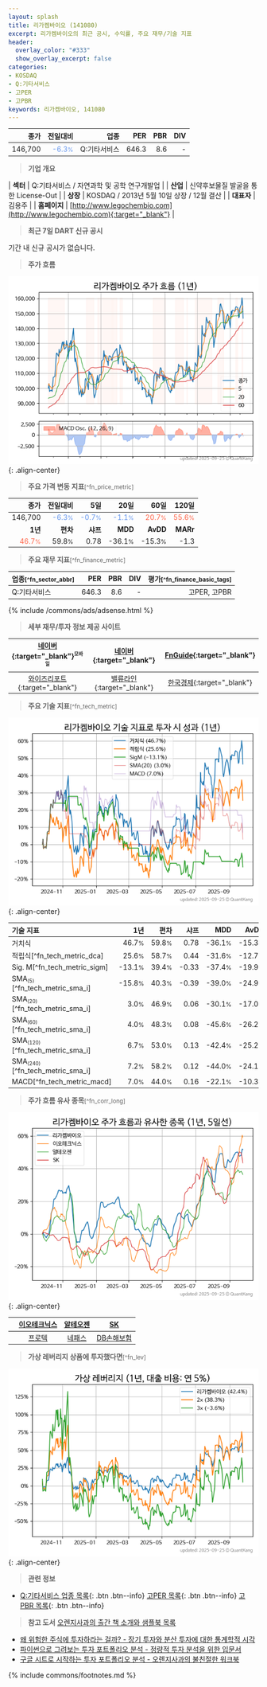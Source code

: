 ```yaml
---
layout: splash
title: 리가켐바이오 (141080)
excerpt: 리가켐바이오의 최근 공시, 수익률, 주요 재무/기술 지표
header:
  overlay_color: "#333"
  show_overlay_excerpt: false
categories:
- KOSDAQ
- Q:기타서비스
- 고PER
- 고PBR
keywords: 리가켐바이오, 141080
---
```


| **종가** | **전일대비** | **업종** | **PER** | **PBR** | **DIV** |
| -------: | -----------: | -------: | ------: | ------: | ------: |
| 146,700 | <span style="color: cornflowerblue">-6.3<small>%</small></span> | Q:기타서비스 | 646.3 | 8.6 | - |

<!-- more -->


> **기업 개요**<a id="company"></a>

| <span style="white-space:nowrap;">**섹터**</span> | Q:기타서비스 / 자연과학 및 공학 연구개발업 |
| <span style="white-space:nowrap;">**산업**</span> | 신약후보물질 발굴을 통한 License-Out |
| <span style="white-space:nowrap;">**상장**</span> | KOSDAQ / 2013년 5월 10일 상장 / 12월 결산 |
| <span style="white-space:nowrap;">**대표자**</span> | 김용주 |
| <span style="white-space:nowrap;">**홈페이지**</span> | [http://www.legochembio.com](http://www.legochembio.com){:target="_blank"} |


> **최근 7일 DART 신규 공시**<a id="dart"></a>

기간 내 신규 공시가 없습니다.


> **주가 흐름**<a id="price"></a>

![141080](/stock/images/141080.png){: .align-center}


> **주요 가격 변동 지표**<small>[^fn_price_metric]</small>

| **종가** | **전일대비** | **5일** | **20일** | **60일** | **120일** |
| -------: | -----------: | ------: | -------: | -------: | --------: |
| 146,700 | <span style="color: cornflowerblue">-6.3<small>%</small></span> | <span style="color: cornflowerblue">-0.7<small>%</small></span> | <span style="color: cornflowerblue">-1.1<small>%</small></span> | <span style="color: tomato">20.7<small>%</small></span> | <span style="color: tomato">55.6<small>%</small></span> |
| **1년** | **편차** | **샤프** | **MDD** | **AvDD** | **MARr** |
| <span style="color: tomato">46.7<small>%</small></span> | 59.8<small>%</small> | 0.78 | -36.1<small>%</small> | -15.3<small>%</small> | -1.3 |


> **주요 재무 지표**<small>[^fn_finance_metric]</small>

| **업종**<small>[^fn_sector_abbr]</small> | **PER** | **PBR** | **DIV** | **평가**<small>[^fn_finance_basic_tags]</small> |
| :--------------------------------------- | ------: | ------: | ------: | ----------------------------------------------: |
| Q:기타서비스 | 646.3 | 8.6 | - | 고PER, 고PBR |



{% include /commons/ads/adsense.html %}

> **세부 재무/투자 정보 제공 사이트**

| [네이버](https://m.stock.naver.com/domestic/stock/141080/finance/summary){:target="_blank"}<sup><small>모바일</small></sup> | [네이버](https://finance.naver.com/item/coinfo.naver?code=141080){:target="_blank"} | [FnGuide](https://comp.fnguide.com/SVO2/ASP/SVD_Invest.asp?gicode=A141080&MenuYn=Y){:target="_blank"} |
| :---: | :---: | :---: |
| [와이즈리포트](https://comp.wisereport.co.kr/company/c1040001.aspx?cmp_cd=141080){:target="_blank"} | [밸류라인](https://www.valueline.co.kr/finance/summary/141080){:target="_blank"} | [한국경제](https://markets.hankyung.com/stock/141080/financial-summary){:target="_blank"} |


> **주요 기술 지표**<small>[^fn_tech_metric]</small>


![141080](/stock/images/141080_tech.png){: .align-center}

| **기술 지표** | **1년** | **편차** | **샤프** | **MDD** | **AvDD** |
| :------------ | ------: | -----------: | -------: | ------: | -------: |
| 거치식 | 46.7<small>%</small> | 59.8<small>%</small> | 0.78 | -36.1<small>%</small> | -15.3<small>%</small> |
| 적립식[^fn_tech_metric_dca] | 25.6<small>%</small> | 58.7<small>%</small> | 0.44 | -31.6<small>%</small> | -12.7<small>%</small> |
| Sig. M[^fn_tech_metric_sigm] | -13.1<small>%</small> | 39.4<small>%</small> | -0.33 | -37.4<small>%</small> | -19.9<small>%</small> |
| SMA<small><sub>(5)</sub></small>[^fn_tech_metric_sma_i] | -15.8<small>%</small> | 40.3<small>%</small> | -0.39 | -39.0<small>%</small> | -24.9<small>%</small> |
| SMA<small><sub>(20)</sub></small>[^fn_tech_metric_sma_i] | 3.0<small>%</small> | 46.9<small>%</small> | 0.06 | -30.1<small>%</small> | -17.0<small>%</small> |
| SMA<small><sub>(60)</sub></small>[^fn_tech_metric_sma_i] | 4.0<small>%</small> | 48.3<small>%</small> | 0.08 | -45.6<small>%</small> | -26.2<small>%</small> |
| SMA<small><sub>(120)</sub></small>[^fn_tech_metric_sma_i] | 6.7<small>%</small> | 53.0<small>%</small> | 0.13 | -42.4<small>%</small> | -25.2<small>%</small> |
| SMA<small><sub>(240)</sub></small>[^fn_tech_metric_sma_i] | 7.2<small>%</small> | 58.2<small>%</small> | 0.12 | -44.0<small>%</small> | -24.1<small>%</small> |
| MACD[^fn_tech_metric_macd] | 7.0<small>%</small> | 44.0<small>%</small> | 0.16 | -22.1<small>%</small> | -10.3<small>%</small> |


> **주가 흐름 유사 종목**<a id="corr"></a><small>[^fn_corr_long]</small>

![141080](/stock/images/141080_corr.png){: .align-center}

|       | [이오테크닉스](/039030/) | [알테오젠](/196170/) | [SK](/034730/) |
| :---: | :------------------------------------: | :------------------------------------: | :------------------------------------: |
|       | [프로텍](/053610/) | [네패스](/033640/) | [DB손해보험](/005830/) |


> **가상 레버리지 상품에 투자했다면**<a id="2x"></a><small>[^fn_lev]</small>

![141080](/stock/images/141080_2x.png){: .align-center}


> **관련 정보**

- [Q:기타서비스 업종 목록](/stats/sector/kosdaq_업종_기타서비스_종목/){: .btn .btn--info} [고PER 목록](/fn/fn_high_per/){: .btn .btn--info} [고PBR 목록](/fn/fn_high_pbr/){: .btn .btn--info}

> **참고 도서** [오렌지사과의 출간 책 소개와 샘플북 목록](https://kongdori.tistory.com/691)

- [왜 위험한 주식에 투자하라는 걸까? - 장기 투자와 분산 투자에 대한 통계학적 시각](https://kongdori.tistory.com/421)
- [파이썬으로 그려보는 투자 포트폴리오 분석  - 정량적 투자 분석을 위한 입문서](https://kongdori.tistory.com/643)
- [구글 시트로 시작하는 투자 포트폴리오 분석 - 오렌지사과의 불친절한 워크북](https://kongdori.tistory.com/449)


{% include commons/footnotes.md %}